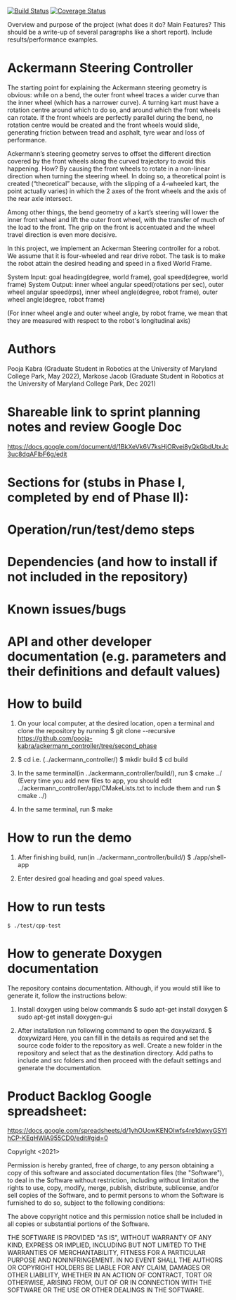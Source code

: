 [![Build Status](https://app.travis-ci.com/markosej11/ackermann_controller.svg?branch=main)](https://app.travis-ci.com/markosej11/ackermann_controller)
[![Coverage Status](https://coveralls.io/repos/github/markosej11/ackermann_controller/badge.svg?branch=main)](https://coveralls.io/github/markosej11/ackermann_controller?branch=main)


Overview and purpose of the project (what does it do? Main Features? This should be a write-up of several paragraphs like a short report). Include results/performance examples.

# Ackermann Steering Controller

The starting point for explaining the Ackermann steering geometry is obvious: while on a bend, the outer front wheel traces a wider curve than the inner wheel (which has a narrower curve). A turning kart must have a rotation centre around which to do so, and around which the front wheels can rotate.
If the front wheels are perfectly parallel during the bend, no rotation centre would be created and the front wheels would slide, generating friction between tread and asphalt, tyre wear and loss of performance.

Ackermann’s steering geometry serves to offset the different direction covered by the front wheels along the curved trajectory to avoid this happening.
How? By causing the front wheels to rotate in a non-linear direction when turning the steering wheel. In doing so, a theoretical point is created (“theoretical” because, with the slipping of a 4-wheeled kart, the point actually varies) in which the 2 axes of the front wheels and the axis of the rear axle intersect.

Among other things, the bend geometry of a kart’s steering will lower the inner front wheel and lift the outer front wheel, with the transfer of much of the load to the front. The grip on the front is accentuated and the wheel travel direction is even more decisive.

In this project, we implement an Ackerman Steering controller for a robot. We assume that it is four-wheeled and rear drive robot. The task is to make the robot attain the desired heading and speed in a fixed World Frame. 

System Input: goal heading(degree, world frame), goal speed(degree, world frame)
System Output: inner wheel angular speed(rotations per sec), outer wheel angular speed(rps), inner wheel angle(degree, robot frame), outer wheel angle(degree, robot frame)
               
(For inner wheel angle and outer wheel angle, by robot frame, we mean that they are measured with respect to the robot's longitudinal axis)























































# Authors
Pooja Kabra (Graduate Student in Robotics at the University of Maryland College Park, May 2022), 
Markose Jacob (Graduate Student in Robotics at the University of Maryland College Park, Dec 2021)

# Shareable link to sprint planning notes and review Google Doc
https://docs.google.com/document/d/1BkXeVk6V7ksHjORvei8yQkGbdUtxJc3uc8dqAFlbF6g/edit

# Sections for (stubs in Phase I, completed by end of Phase II):

# Operation/run/test/demo steps

# Dependencies (and how to install if not included in the repository)

# Known issues/bugs

# API and other developer documentation (e.g. parameters and their definitions and default values)


# How to build
1. On your local computer, at the desired location, open a terminal and clone the repository by running
	$ git clone --recursive https://github.com/pooja-kabra/ackermann_controller/tree/second_phase

2. $ cd <path to repository> i.e. (../ackermann_controller/)
	$ mkdir build
 	$ cd build

3. In the same terminal(in ../ackermann_controller/build/), run 
	$ cmake ../
   (Every time you add new files to app, you should edit ../ackermann_controller/app/CMakeLists.txt to include them and run $ cmake ../)

4. In the same terminal, run
	$ make
	
# How to run the demo
1. After finishing build, run(in ../ackermann_controller/build/)
	$ ./app/shell-app

2. Enter desired goal heading and goal speed values.

# How to run tests
	$ ./test/cpp-test
# How to generate Doxygen documentation
The repository contains documentation. Although, if you would still like to generate it, follow the instructions below:

1. Install doxygen using below commands
	$ sudo apt-get install doxygen
	$ sudo apt-get install doxygen-gui

2. After installation run following command to open the doxywizard.
	$ doxywizard
   Here, you can fill in the details as required and set the source code folder to the repository as well. Create a new folder in the repository and select that as the destination directory. Add paths to include and src folders and then proceed with the default settings and generate the documentation.

# Product Backlog Google spreadsheet:
https://docs.google.com/spreadsheets/d/1yhOUowKENOIwfs4re1dwxyGSYlhCP-KEqHWIA955CD0/edit#gid=0

Copyright <2021> <POOJA KABRA> <MARKOSE JACOB>

Permission is hereby granted, free of charge, to any person obtaining a copy of this software and associated documentation files (the "Software"), to deal in the Software without restriction, including without limitation the rights to use, copy, modify, merge, publish, distribute, sublicense, and/or sell copies of the Software, and to permit persons to whom the Software is furnished to do so, subject to the following conditions:

The above copyright notice and this permission notice shall be included in all copies or substantial portions of the Software.

THE SOFTWARE IS PROVIDED "AS IS", WITHOUT WARRANTY OF ANY KIND, EXPRESS OR IMPLIED, INCLUDING BUT NOT LIMITED TO THE WARRANTIES OF MERCHANTABILITY, FITNESS FOR A PARTICULAR PURPOSE AND NONINFRINGEMENT. IN NO EVENT SHALL THE AUTHORS OR COPYRIGHT HOLDERS BE LIABLE FOR ANY CLAIM, DAMAGES OR OTHER LIABILITY, WHETHER IN AN ACTION OF CONTRACT, TORT OR OTHERWISE, ARISING FROM, OUT OF OR IN CONNECTION WITH THE SOFTWARE OR THE USE OR OTHER DEALINGS IN THE SOFTWARE.
